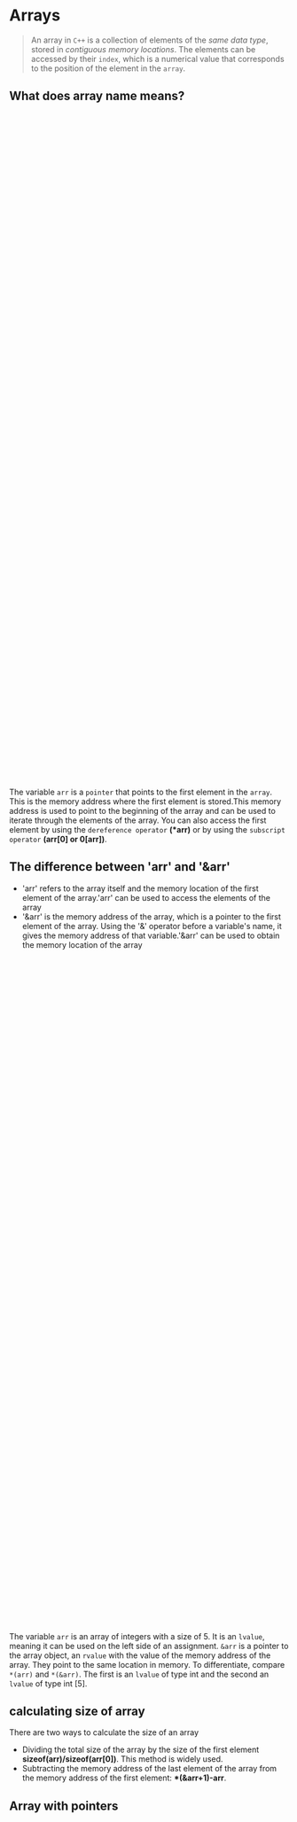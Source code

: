 # Arrays

> An array in `C++` is a collection of elements of the _same data type_, stored in _contiguous memory locations_. The elements can be accessed by their `index`, which is a numerical value that corresponds to the position of the element in the `array`.

## What does array name means?

<p align="center">
    <img src="/05_Material/CodeSnaps/array-6.png" style="height: 30vh; padding-left: 40vh;">
    
</p>

The variable `arr` is a `pointer` that points to the first element in the `array`. This is the memory address where the first element is stored.This memory address is used to point to the beginning of the array and can be used to iterate through the elements of the array. You can also access the first element by using the `dereference operator` **(\*arr)** or by using the `subscript operator` **(arr[0] or 0[arr])**.

## The difference between 'arr' and '&arr'

- 'arr' refers to the array itself and the memory location of the first element of the array.'arr' can be used to access the elements of the array
- '&arr' is the memory address of the array, which is a pointer to the first element of the array. Using the '&' operator before a variable's name, it gives the memory address of that variable.'&arr' can be used to obtain the memory location of the array

<p align="center">
    <img src="/05_Material/CodeSnaps/array-7.png" style="height: 30vh; padding-left: 40vh;">
    
</p>

The variable `arr` is an array of integers with a size of 5. It is an `lvalue`, meaning it can be used on the left side of an assignment. `&arr` is a pointer to the array object, an `rvalue` with the value of the memory address of the array. They point to the same location in memory. To differentiate, compare `*(arr)` and `*(&arr)`. The first is an `lvalue` of type int and the second an `lvalue` of type int [5].

## calculating size of array

There are two ways to calculate the size of an array

- Dividing the total size of the array by the size of the first element **sizeof(arr)/sizeof(arr[0])**. This method is widely used.
- Subtracting the memory address of the last element of the array from the memory address of the first element: **\*(&arr+1)-arr**.

## Array with pointers

<p align="center">
    <img src="/05_Material/CodeSnaps/array-8.png" style="height: 30vh; padding-left: 40vh;">
    
</p>

## Arrays with functions

<p align="center">
    <img src="/05_Material/CodeSnaps/array-9.png" style="height: 40vh; padding-left: 50vh;">
    
</p>

> When using the `pointer ptr` to access elements of the array, adding 1 to it does not increment the memory address by 1 byte, but rather by the size of the data type of the array (in this case, an int). So when we say ptr + 1, it's equivalent to accessing the memory location that is 1 \* sizeof(int) bytes away from the original memory location of ptr.

### Bonus Point

When an `array` is passed as a parameter to a function, a `pointer` to the first element of the `array` is created, which occupies **actual memory**. In the main function, the `array`(means array name ,i.e arr) itself does not occupy memory, but in a **user-defined function**, the pointer to the array does occupy memory. Therefore, the size of the array may not be correctly determined in a user-defined function by `sizeof(arr)/sizeof(arr[0])` because arr is a `pointer` with actual memory ).

## Types of Arrays

1. [Fixed-size arrays](/01_Data%20Structures/Linear-Data-Structures/01_Array/Static-array/Readme.md)
2. [Dynamic arrays](/01_Data%20Structures/Linear-Data-Structures/01_Array/Dynamic-array/Readme.md)

## Sorting Algorithms

1. [Bubble Sort](/01_Data%20Structures/Linear-Data-Structures/01_Array/Code/bubble-sort.cpp)
2. [Selection Sort](/01_Data%20Structures/Linear-Data-Structures/01_Array/Code/selection-sort.cpp)
3. [Insertion Sort](/01_Data%20Structures/Linear-Data-Structures/01_Array/Code/insertion-sort.cpp)

## Searching in Array

- [Linear search](/01_Data%20Structures/Linear-Data-Structures/01_Array/Code/linear-search.cpp)
- [Binary search](/01_Data%20Structures/Linear-Data-Structures/01_Array/Code/binary-search.cpp)
